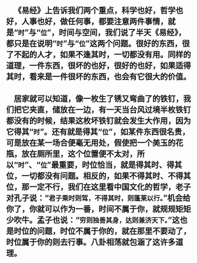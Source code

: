 &emsp;《易经》上告诉我们两个重点，科学也好，哲学也好，人事也好，做任何事，都要注意两件事情，就是“``时``”与“``位``”，时间与空间，我们说了半天《易经》，都只是在说明“``时``”与“``位``”这两个问题。很好的东西，很了不起的人才，如果不逢其时，一切都没有用。同样的道理，一件东西，很坏的也好，很好的也好，如果适得其时，看来是一件很坏的东西，也会有它很大的价值。
---
&emsp;居家就可以知道，像一枚生了锈又弯曲了的铁钉，我们把它夹直，储放在一边，有一天当台风过境半枚铁钉都没有的时候，结果这枚坏铁钉就会发生大作用，因为它得其“``时``”。还有就是得其“``位``”，如某件东西很名贵，可是放在某一场合便毫无用处，假使把一个美玉的花瓶，放在厕所里，这个位置便不太对，所以“``时``”、“``位``”最重要，时位恰当，就是得其时、得其位，一切都没有问题。相反的，如果不得其时、不得其位，那一定不行，我们在这里看中国文化的哲学，老子对孔子说：“``君子乘时则驾，不得其时，则蓬莱以行。``”机会给你了，你就可以作为一番，时间不属于你，就规规矩矩少吹牛。孟子也说：“``穷则独善其身，达则兼济天下。``”这也是时位的问题，时位不属于你的，就在那里不要动了，时位属于你的则去行事。八卦相荡就包涵了这许多道理。
---
